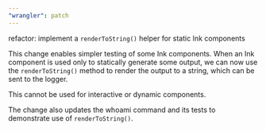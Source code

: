 ```yaml
---
"wrangler": patch
---
```


refactor: implement a `renderToString()` helper for static Ink components

This change enables simpler testing of some Ink components.
When an Ink component is used only to statically generate some output, we can now use the `renderToString()` method to render the output to a string, which can be sent to the logger.

This cannot be used for interactive or dynamic components.

The change also updates the whoami command and its tests to demonstrate use of `renderToString()`.
